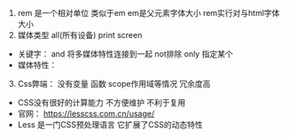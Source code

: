 1. rem 是一个相对单位 类似于em em是父元素字体大小  rem实行对与html字体大小
2. 媒体类型 all(所有设备)  print  screen
- 关键字： and 将多媒体特性连接到一起 not排除  only 指定某个
- 媒体特性： 

3. Css弊端： 没有变量 函数 scope作用域等情况  冗余度高
- CSS没有很好的计算能力 不方便维护 不利于复用
- 官网： https://lesscss.com.cn/usage/
- Less 是一门CSS预处理语言 它扩展了CSS的动态特性


